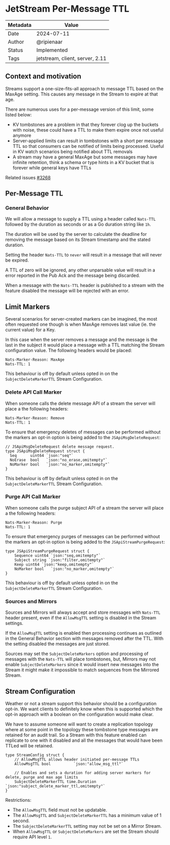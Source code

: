 # JetStream Per-Message TTL

| Metadata | Value                           |
|----------|---------------------------------|
| Date     | 2024-07-11                      |
| Author   | @ripienaar                      |
| Status   | Implemented                     |
| Tags     | jetstream, client, server, 2.11 |

## Context and motivation

Streams support a one-size-fits-all approach to message TTL based on the MaxAge setting. This causes any message in the Stream to expire at that age.

There are numerous uses for a per-message version of this limit, some listed below:

 * KV tombstones are a problem in that they forever clog up the buckets with noise, these could have a TTL to make them expire once not useful anymore
 * Server-applied limits can result in tombstones with a short per message TTL so that consumers can be notified of limits being processed. Useful in KV watch scenarios being notified about TTL removals
 * A stream may have a general MaxAge but some messages may have infinite retention, think a schema or type hints in a KV bucket that is forever while general keys have TTLs

Related issues [#3268](https://github.com/nats-io/nats-server/issues/3268)

## Per-Message TTL

### General Behavior

We will allow a message to supply a TTL using a header called `Nats-TTL` followed by the duration as seconds or as a Go duration string like `1h`.

The duration will be used by the server to calculate the deadline for removing the message based on its Stream timestamp and the stated duration.

Setting the header `Nats-TTL` to `never` will result in a message that will never be expired.

A TTL of zero will be ignored, any other unparsable value will result in a error reported in the Pub Ack and the message
being discarded.

When a message with the `Nats-TTL` header is published to a stream with the feature disabled the message will be rejected with an error.

## Limit Markers

Several scenarios for server-created markers can be imagined, the most often requested one though is when MaxAge removes last value (ie. the current value) for a Key.

In this case when the server removes a message and the message is the last in the subject it would place a message with a TTL matching the Stream configuration value.  The following headers would be placed:

```
Nats-Marker-Reason: MaxAge
Nats-TTL: 1
```

This behaviour is off by default unless opted in on the `SubjectDeleteMarkerTTL` Stream Configuration.

### Delete API Call Marker

When someone calls the delete message API of a stream the server will place a the following headers:

```
Nats-Marker-Reason: Remove
Nats-TTL: 1
```

To ensure that emergency deletes of messages can be performed without the markers an opt-in option is being added to
the `JSApiMsgDeleteRequest`:

```
// JSApiMsgDeleteRequest delete message request.
type JSApiMsgDeleteRequest struct {
  Seq      uint64 `json:"seq"`
  NoErase  bool   `json:"no_erase,omitempty"`
  NoMarker bool   `json:"no_marker,omitempty"`
}
```

This behaviour is off by default unless opted in on the `SubjectDeleteMarkerTTL` Stream Configuration.

### Purge API Call Marker

When someone calls the purge subject API of a stream the server will place a the following headers:

```
Nats-Marker-Reason: Purge
Nats-TTL: 1
```

To ensure that emergency purges of messages can be performed without the markers an opt-in option is being added to
the `JSApiStreamPurgeRequest`:

```
type JSApiStreamPurgeRequest struct {
	Sequence uint64 `json:"seq,omitempty"`
	Subject string `json:"filter,omitempty"`
	Keep uint64 `json:"keep,omitempty"`
	NoMarker bool   `json:"no_marker,omitempty"`
}
```
This behaviour is off by default unless opted in on the `SubjectDeleteMarkerTTL` Stream Configuration.

### Sources and Mirrors

Sources and Mirrors will always accept and store messages with `Nats-TTL` header present, even if the `AllowMsgTTL` setting is disabled in the Stream settings.

If the `AllowMsgTTL` setting is enabled then processing continues as outlined in the General Behavior section with messages removed after the TTL. With the setting disabled the messages are just stored.

Sources may set the `SubjectDeleteMarkers` option and processing of messages with the `Nats-TTL` will place tombstones, but, Mirrors may not enable `SubjectDeleteMarkers` since it would insert new messages into the Stream it might make it impossible to match sequences from the Mirrored Stream.

## Stream Configuration

Weather or not a stream support this behavior should be a configuration opt-in. We want clients to definitely know when this is supported which the opt-in approach with a boolean on the configuration would make clear.

We have to assume someone will want to create a replication topology where at some point in the topology these tombstone type messages are retained for an audit trail. So a Stream with this feature enabled can replicate to one with it disabled and all the messages that would have been TTLed will be retained.

```golang
type StreamConfig struct {
	// AllowMsgTTL allows header initiated per-message TTLs
	AllowMsgTTL bool          `json:"allow_msg_ttl"`

	// Enables and sets a duration for adding server markers for delete, purge and max age limits
	SubjectDeleteMarkerTTL time.Duration `json:"subject_delete_marker_ttl,omitempty"`
}
```

Restrictions:

 * The `AllowMsgTTL` field must not be updatable.
 * The `AllowMsgTTL` and `SubjectDeleteMarkerTTL` has a minimum value of 1 second.
 * The `SubjectDeleteMarkerTTL` setting may not be set on a Mirror Stream.
 * When  `AllowMsgTTL` or `SubjectDeleteMarkers` are set the Stream should require API level `1`.

